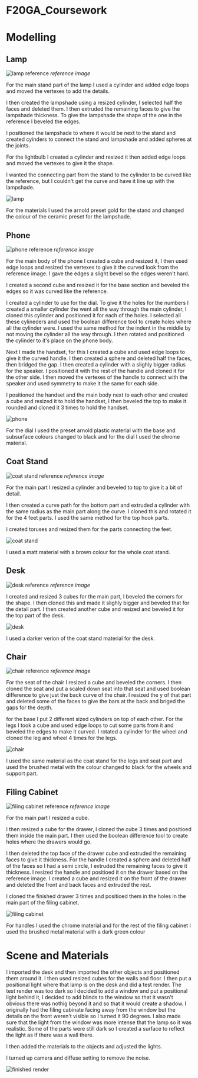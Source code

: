 # F20GA_Coursework
# Modelling
## Lamp
![lamp reference](../Appendices/references/lamp.jpg)
*reference image*

For the main stand part of the lamp I used a cylinder and added edge loops and moved the vertexes to add the details.

I then created the lampshade using a resized cylinder, I selected half the faces and deleted them. I then extruded the remaining faces to give the lampshade thickness. To give the lampshade the shape of the one in the reference I beveled the edges.

I positioned the lampshade to where it would be next to the stand and created cyinders to connect the stand and lampshade and added spheres at the joints.

For the lightbulb I created a cylinder and resized it then added edge loops and moved the vertexes to give it the shape.

I wanted the connecting part from the stand to the cylinder to be curved like the reference, but I couldn't get the curve and have it line up with the lampshade.

![lamp](../Appendices/render_screenshots/lamp.PNG)

For the materials I used the arnold preset gold for the stand and changed the colour of the ceramic preset for the lampshade.

## Phone
![phone reference](../Appendices/references/phone.jpg)
*reference image*

For the main body of the phone I created a cube and resized it, I then used edge loops and resized the vertexes to give it the curved look from the reference image. I gave the edges a slight bevel so the edges weren't hard.

I created a second cube and resized it for the base section and beveled the edges so it was curved like the reference.

I created a cylinder to use for the dial. To give it the holes for the numbers I created a smaller cylinder the went all the way through the main cylinder, I cloned this cylinder and positioned it for each of the holes. I selected all these cylineders and used the boolean difference tool to create holes where all the cylinder were. I used the same method for the indent in the middle by not moving the cylinder all the way through. I then rotated and positioned the cylinder to it's place on the phone body.

Next I made the handset, for this I created a cube and used edge loops to give it the curved handle. I then created a sphere and deleted half the faces, then bridged the gap. I then created a cylinder with a slighly bigger radius for the speaker. I positioned it with the rest of the handle and cloned it for the other side. I then moved the vertexes of the handle to connect with the speaker and used symmetry to make it the same for each side.

I positioned the handset and the main body next to each other and created a cube and resized it to hold the handset, I then beveled the top to make it rounded and cloned it 3 times to hold the handset.

![phone](../Appendices/render_screenshots/phone.PNG)

For the dial I used the preset arnold plastic material with the base and subsurface colours changed to black and for the dial I used the chrome material.

## Coat Stand
![coat stand reference](../Appendices/references/coat_stand.jpg)
*reference image*

For the main part I resized a cylinder and beveled to top to give it a bit of detail.

I then created a curve path for the bottom part and extruded a cylinder with the same radius as the main part along the curve. I cloned this and rotated it for the 4 feet parts. I used the same method for the top hook parts.

I created toruses and resized them for the parts connecting the feet.

![coat stand](../Appendices/render_screenshots/coat_stand.PNG)

I used a matt material with a brown colour for the whole coat stand.

## Desk
![desk reference](../Appendices/references/desk.jpg)
*reference image*

I created and resized 3 cubes for the main part, I beveled the corners for the shape. I then cloned this and made it slighly bigger and beveled that for the detail part. I then created another cube and resized and beveled it for the top part of the desk.

![desk](../Appendices/render_screenshots/desk.PNG)

I used a darker verion of the coat stand material for the desk.

## Chair
![chair reference](../Appendices/references/chair.jpg)
*reference image*

For the seat of the chair I resized a cube and beveled the corners. I then cloned the seat and put a scaled down seat into that seat and used boolean difference to give just the back curve of the chair. I resized the y of that part and deleted some of the faces to give the bars at the back and briged the gaps for the depth.

for the base I put 2 different sized cylinders on top of each other. For the legs I took a cube and used edge loops to cut some parts from it and beveled the edges to make it curved. I rotated a cylinder for the wheel and cloned the leg and wheel 4 times for the legs.

![chair](../Appendices/render_screenshots/chair.PNG)

I used the same material as the coat stand for the legs and seat part and used the brushed metal with the colour changed to black for the wheels and support part.

## Filing Cabinet
![filing cabinet reference](../Appendices/references/filing_cabinate.jpg)
*reference image*

For the main part I resized a cube.

I then resized a cube for the drawer, I cloned the cube 3 times and positioed them inside the main part. I then used the boolean difference tool to create holes where the drawers would go.

I then deleted the top face of the drawer cube and extruded the remaining faces to give it thickness. For the handle I created a sphere and deleted half of the faces so I had a semi circle, I extruded the remaining faces to give it thickness. I resized the handle and positioed it on the drawer based on the reference image. I created a cube and resized it on the front of the drawer and deleted the front and back faces and extruded the rest.

I cloned the finished drawer 3 times and positioed them in the holes in the main part of the filing cabinet.

![filing cabinet](../Appendices/render_screenshots/filing_cabinate.PNG)

For handles I used the chrome material and for the rest of the filing cabinet I used the brushed metal material with a dark green colour

# Scene and Materials

I imported the desk and then imported the other objects and positioned them around it. I then used resized cubes for the walls and floor.
I then put a positional light where that lamp is on the desk and did a test render. The test render was too dark so I decided to add a window and put a positional light behind it, I decided to add blinds to the window so that it wasn't obvious there was nothig beyond it and so that it would create a shadow.
I originally had the filing cabinate facing away from the window but the details on the front weren't visible so I turned it 90 degrees.
I also made sure that the light from the window was more intense that the lamp so it was realistic.
Some of the parts were still dark so I created a surface to reflect the light as if there was a wall there.

I then added the materials to the objects and adjusted the lights.

I turned up camera and diffuse setting to remove the noise.

![finished render](../Render/render.png)
